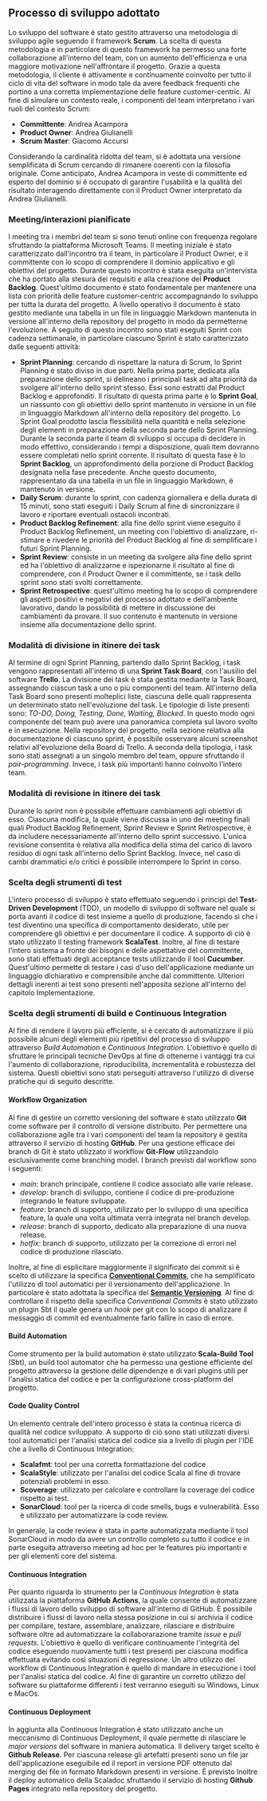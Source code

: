 ## Processo di sviluppo adottato

Lo sviluppo del software è stato gestito attraverso una metodologia di sviluppo agile seguendo il framework **Scrum**.
La scelta di questa metodologia e in particolare di questo framework ha permesso una forte collaborazione all'interno del team, con un aumento dell'efficienza e una maggiore motivazione nell'affrontare il progetto. Grazie a questa metodologia, il cliente è attivamente e continuamente coinvolto per tutto il ciclo di vita del software in modo tale da avere feedback frequenti che portino a una corretta implementazione delle feature customer-centric.
Al fine di simulare un contesto reale, i componenti del team interpretano i vari ruoli del contesto Scrum:

- **Committente**: Andrea Acampora
- **Product Owner**: Andrea Giulianelli
- **Scrum Master**: Giacomo Accursi

Considerando la cardinalità ridotta del team, si è adottata una versione semplificata di Scrum cercando di rimanere coerenti con la filosofia originale. Come anticipato, Andrea Acampora in veste di committente ed esperto del dominio si è occupato di garantire l'usabilità e la qualità del risultato interagendo direttamente con il Product Owner interpretato da Andrea Giulianelli.

### Meeting/interazioni pianificate

I meeting tra i membri del team si sono tenuti online con frequenza regolare sfruttando la piattaforma Microsoft Teams. Il meeting iniziale è stato caratterizzato dall'incontro tra il team, in particolare il Product Owner, e il committente con lo scopo di comprendere il dominio applicativo e gli obiettivi del progetto.
Durante questo incontro è stata eseguita un'intervista che ha portato alla stesura dei requisiti e alla creazione del **Product Backlog**. Quest'ultimo documento è stato fondamentale per mantenere una lista con priorità delle feature customer-centric accompagnando lo sviluppo per tutta la durata del progetto. A livello operativo il documento è stato gestito mediante una tabella in un file in linguaggio Markdown mantenuta in versione all'interno della repository del progetto in modo da permetterne l'evoluzione.
A seguito di questo incontro sono stati eseguiti Sprint con cadenza settimanale, in particolare ciascuno Sprint è stato caratterizzato dalle seguenti attività:

- **Sprint Planning**: cercando di rispettare la natura di Scrum, lo Sprint Planning è stato diviso in due parti. Nella prima parte, dedicata alla preparazione dello sprint, si delineano i principali task ad alta priorità da svolgere all'interno dello sprint stesso. Essi sono estratti dal Product Backlog e approfonditi. Il risultato di questa prima parte è lo **Sprint Goal**, un riassunto con gli obiettivi dello sprint mantenuto in versione in un file in linguaggio Markdown all'interno della repository del progetto. Lo Sprint Goal prodotto lascia flessibilità nella quantità e nella selezione degli elementi in preparazione della seconda parte dello Sprint Planning. Durante la seconda parte il team di sviluppo si occupa di decidere in modo effettivo, considerando i tempi a disposizione, quali item dovranno essere completati nello sprint corrente.  Il risultato di questa fase è lo **Sprint Backlog**, un approfondimento della porzione di Product Backlog designata nella fase precedente. Anche questo documento, rappresentato da una tabella in un file in linguaggio Markdown, è mantenuto in versione. 
- **Daily Scrum**: durante lo sprint, con cadenza giornaliera e della durata di 15 minuti, sono stati eseguiti i Daily Scrum al fine di sincronizzare il lavoro e riportare eventuali ostacoli incontrati.
- **Product Backlog Refinement**: alla fine dello sprint viene eseguito il Product Backlog Refinement, un meeting con l'obiettivo di analizzare, ri-stimare e rivedere le priorità del Product Backlog al fine di semplificare i futuri Sprint Planning.
- **Sprint Review**: consiste in un meeting da svolgere alla fine dello sprint ed ha l'obiettivo di analizzarne e ispezionarne il risultato al fine di comprendere, con il Product Owner e il committente, se i task dello sprint sono stati svolti correttamente.
- **Sprint Retrospective**: quest'ultimo meeting ha lo scopo di comprendere gli aspetti positivi e negativi del processo adottato e dell'ambiente lavorativo, dando la possibilità di mettere in discussione dei cambiamenti da provare. Il suo contenuto è mantenuto in versione insieme alla documentazione dello sprint.

### Modalità di divisione in itinere dei task

Al termine di ogni Sprint Planning, partendo dallo Sprint Backlog, i task vengono rappresentati all'interno di una **Sprint Task Board**, con l'ausilio del software **Trello**. La divisione dei task è stata gestita mediante la Task Board, assegnando ciascun task a uno o più componenti del team.
All'interno della Task Board sono presenti molteplici liste, ciascuna delle quali rappresenta un determinato stato nell'evoluzione del task. Le tipologie di liste presenti sono: *TO-DO, Doing, Testing, Done, Waiting, Blocked*. In questo modo ogni componente del team può avere una panoramica completa sul lavoro svolto e in esecuzione.
Nella repository del progetto, nella sezione relativa alla documentazione di ciascuno sprint, è possibile osservare alcuni screenshot relativi all'evoluzione della Board di Trello.
A seconda della tipologia, i task sono stati assegnati a un singolo membro del team, oppure sfruttando il *pair-programming*. Invece, i task più importanti hanno coinvolto l'intero team.

### Modalità di revisione in itinere dei task

Durante lo sprint non è possibile effettuare cambiamenti agli obiettivi di esso. Ciascuna modifica, la quale viene discussa in uno dei meeting finali quali Product Backlog Refinement, Sprint Review e Sprint Retrospective, è da includere necessariamente all'interno dello sprint successivo.
L'unica revisione consentita è relativa alla modifica della stima del carico di lavoro residuo di ogni task all'interno dello Sprint Backlog. Invece, nel caso di cambi drammatici e/o critici è possibile interrompere lo Sprint in corso.

### Scelta degli strumenti di test 

L'intero processo di sviluppo è stato effettuato seguendo i principi del **Test-Driven Development** (TDD), un modello di sviluppo di software nel quale si porta avanti il codice di test insieme a quello di produzione, facendo sì che i test diventino una specifica di comportamento desiderato, utile per comprendere gli obiettivi e per documentare il codice.
A supporto di ciò è stato utilizzato il testing framework **ScalaTest**. Inoltre, al fine di testare l'intero sistema a fronte dei bisogni e delle aspettative del committente, sono stati effettuati degli acceptance tests utilizzando il tool **Cucumber**. Quest'ultimo permette di testare i casi d'uso dell'applicazione mediante un linguaggio dichiarativo e comprensibile anche dal committente.
Ulteriori dettagli inerenti ai test sono presenti nell'apposita sezione all'interno del capitolo Implementazione.

### Scelta degli strumenti di build e Continuous Integration

Al fine di rendere il lavoro più efficiente, si è cercato di automatizzare il più possibile alcuni degli elementi più ripetitivi del processo di sviluppo attraverso *Build Automation* e *Continuous Integration*.
L'obiettivo è quello di sfruttare le principali tecniche DevOps al fine di ottenerne i vantaggi tra cui l'aumento di collaborazione, riproducibilità, incrementalità e robustezza del sistema.
Questi obiettivi sono stati perseguiti attraverso l'utilizzo di diverse pratiche qui di seguito descritte.

#### Workflow Organization

Al fine di gestire un corretto versioning del software è stato utilizzato **Git** come software per il controllo di versione distribuito.  Per permettere una collaborazione agile tra i vari componenti del team la repository è gestita attraverso il servizio di hosting **GitHub**.
Per una gestione efficace dei branch di Git è stato utilizzato il workflow **Git-Flow** utilizzandolo esclusivamente come branching model.
I branch previsti dal workflow sono i seguenti: 

- *main*: branch principale, contiene il codice associato alle varie release.
- *develop*: branch di sviluppo, contiene il codice di pre-produzione integrando le feature sviluppate.
- *feature*: branch di supporto, utilizzato per lo sviluppo di una specifica feature, la quale una volta ultimata verrà integrata nel branch develop.
- *release*: branch di supporto, dedicato alla preparazione di una nuova release.
- *hotfix*: branch di supporto, utilizzato per la correzione di errori nel codice di produzione rilasciato.

Inoltre, al fine di esplicitare maggiormente il significato dei commit si è scelto di utilizzare la specifica **[Conventional Commits](https://www.conventionalcommits.org/en/v1.0.0/)**, che ha semplificato l'utilizzo di tool automatici per il versionamento dell'applicazione. In particolare è stato adottata la specifica del **[Semantic Versioning](https://semver.org/)**.
Al fine di controllare il rispetto della specifica *Conventional Commits* è stato utilizzato un plugin Sbt il quale genera un *hook* per git con lo scopo di analizzare il messaggio di commit ed eventualmente farlo fallire in caso di errore.

#### Build Automation

Come strumento per la build automation è stato utilizzato **Scala-Build Tool** (Sbt), un build tool automator che ha permesso una gestione efficiente del progetto attraverso la gestione delle dipendenze e di vari plugins utili per l'analisi statica del codice e per la configurazione cross-platform del progetto.

#### Code Quality Control

Un elemento centrale dell'intero processo è stata la continua ricerca di qualità nel codice sviluppato. A supporto di ciò sono stati utilizzati diversi tool automatici per l'analisi statica del codice sia a livello di plugin per l'IDE che a livello di Continuous Integration:

- **Scalafmt**: tool per una corretta formattazione del codice
- **ScalaStyle**: utilizzato per l'analisi del codice Scala al fine di trovare potenziali problemi in esso.
- **Scoverage**: utilizzato per calcolare e controllare la coverage del codice rispetto ai test.
- **SonarCloud**: tool per la ricerca di code smells, bugs e vulnerabilità. Esso è utilizzato per automatizzare la code review.

In generale, la code review è stata in parte automatizzata mediante il tool SonarCloud in modo da avere un controllo completo su tutto il codice e in parte eseguita attraverso meeting ad hoc per le features più importanti e per gli elementi core del sistema.

#### Continuous Integration

Per quanto riguarda lo strumento per la *Continuous Integration* è stata utilizzata la piattaforma **GitHub Actions**, la quale consente di automatizzare i flussi di lavoro dello sviluppo di software all'interno di GitHub. È possibile distribuire i flussi di lavoro nella stessa posizione in cui si archivia il codice per compilare, testare, assemblare, analizzare, rilasciare e distribuire software oltre ad automatizzare la collaborarazione tramite *issue* e *pull requests*.
L'obiettivo è quello di verificare continuamente l'integrità del codice eseguendo nuovamente tutti i test presenti per ciascuna modifica effettuata evitando così situazioni di regressione. Un altro utilizzo del workflow di Continuous Integration è quello di mandare in esecuzione i tool per l'analisi statica del codice.
Al fine di garantire un corretto utilizzo del software su piattaforme differenti i test verranno eseguiti su Windows, Linux e MacOs.

#### Continuous Deployment

In aggiunta alla Continuous Integration è stato utilizzato anche un meccanismo di Continuous Deployment, il quale permette di rilasciare le *major versions* del software in maniera automatica.
Il delivery target scelto è **Github Release**. Per ciascuna release gli artefatti presenti sono un file jar dell'applicazione eseguibile ed il report in versione PDF ottenuto dal merging dei file in formato Markdown presenti in versione.
È previsto Inoltre il deploy automatico della Scaladoc sfruttando il servizio di hosting **Github Pages** integrato nella repository del progetto.
